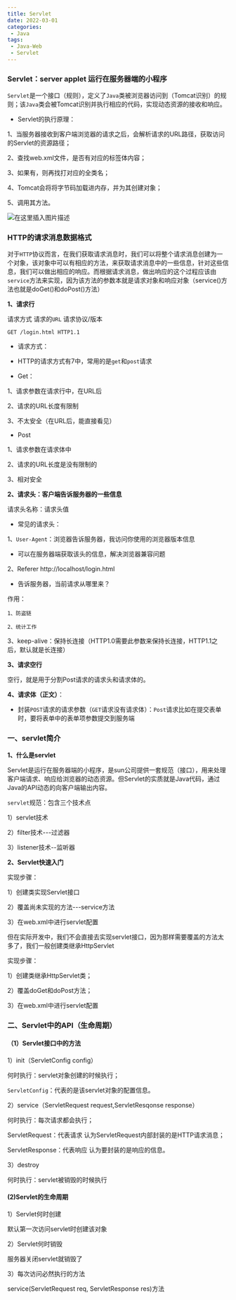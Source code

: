 ```yaml
---
title: Servlet
date: 2022-03-01
categories:
 - Java
tags:
 - Java-Web
 - Servlet
---
```


### Servlet：server applet 运行在服务器端的小程序

`Servlet`是一个接口（规则），定义了`Java`类被浏览器访问到（Tomcat识别）的规则；该`Java`类会被Tomcat识别并执行相应的代码，实现动态资源的接收和响应。

* Servlet的执行原理：

1、当服务器接收到客户端浏览器的请求之后，会解析请求的URL路径，获取访问的Servlet的资源路径；

2、查找web.xml文件，是否有对应的<url-pattern>标签体内容；

3、如果有，则再找打对应的<servlet-class>全类名；

4、Tomcat会将将字节码加载进内存，并为其创建对象；

5、调用其方法。

![在这里插入图片描述](https://img-blog.csdnimg.cn/8b1b1cac60e94ea3a5bd936905b5878a.png?x-oss-process=image/watermark,type_d3F5LXplbmhlaQ,shadow_50,text_Q1NETiBAbGVlZGNvZGVKb2huMDE=,size_18,color_FFFFFF,t_70,g_se,x_16)

### HTTP的请求消息数据格式

对于`HTTP`协议而言，在我们获取请求消息时，我们可以将整个请求消息创建为一个对象，该对象中可以有相应的方法，来获取请求消息中的一些信息，针对这些信息，我们可以做出相应的响应。而根据请求消息，做出响应的这个过程应该由`service`方法来实现，因为该方法的参数本就是请求对象和响应对象（service()方法也就是doGet()和doPost()方法）

**1、请求行**

请求方式 请求的`URL` 请求协议/版本

`GET /login.html HTTP1.1`

* 请求方式：

* HTTP的请求方式有7中，常用的是`get`和`post`请求

* Get：

1、请求参数在请求行中，在URL后

2、请求的URL长度有限制

3、不太安全（在URL后，能直接看见）

* Post

1、请求参数在请求体中

2、请求的URL长度是没有限制的

3、相对安全

**2、请求头：客户端告诉服务器的一些信息**

请求头名称：请求头值

* 常见的请求头：

1、`User-Agent`：浏览器告诉服务器，我访问你使用的浏览器版本信息

* 可以在服务器端获取该头的信息，解决浏览器兼容问题

2、Referer http://localhost/login.html

* 告诉服务器，当前请求从哪里来？

作用：

    1、防盗链

    2、统计工作

3、keep-alive：保持长连接（HTTP1.0需要此参数来保持长连接，HTTP1.1之后，默认就是长连接）

**3、请求空行**

空行，就是用于分割Post请求的请求头和请求体的。

**4、请求体（正文）**：

* 封装`POST`请求的请求参数（`GET`请求没有请求体）：`Post`请求比如在提交表单时，要将表单中的表单项参数提交到服务端

### 一、servlet简介

**1、什么是servlet**

Servlet是运行在服务器端的小程序，是sun公司提供一套规范（接口），用来处理客户端请求、响应给浏览器的动态资源。但Servlet的实质就是Java代码，通过Java的API动态的向客户端输出内容。

`servlet`规范：包含三个技术点

1）servlet技术

2）filter技术---过滤器

3）listener技术--监听器

**2、Servlet快速入门**

实现步骤：

1）创建类实现Servlet接口

2）覆盖尚未实现的方法---service方法

3）在web.xml中进行servlet配置

但在实际开发中，我们不会直接去实现servlet接口，因为那样需要覆盖的方法太多了，我们一般创建类继承HttpServlet

实现步骤：

1）创建类继承HttpServlet类；

2）覆盖doGet和doPost方法；

3）在web.xml中进行servlet配置

### 二、Servlet中的API（生命周期）

#### （1）Servlet接口中的方法

1）init（ServletConfig config）

何时执行：servlet对象创建的时候执行；

`ServletConfig`：代表的是该servlet对象的配置信息。

2）service（ServletRequest request,ServletResqonse response）

何时执行：每次请求都会执行；

ServletRequest：代表请求 认为ServletRequest内部封装的是HTTP请求消息；

ServletResponse：代表响应 认为要封装的是响应的信息。

3）destroy

何时执行：servlet被销毁的时候执行


#### (2)Servlet的生命周期

1）Servlet何时创建

默认第一次访问servlet时创建该对象

2）Servlet何时销毁

服务器关闭servlet就销毁了

3）每次访问必然执行的方法

service(ServletRequest req, ServletResponse res)方法
